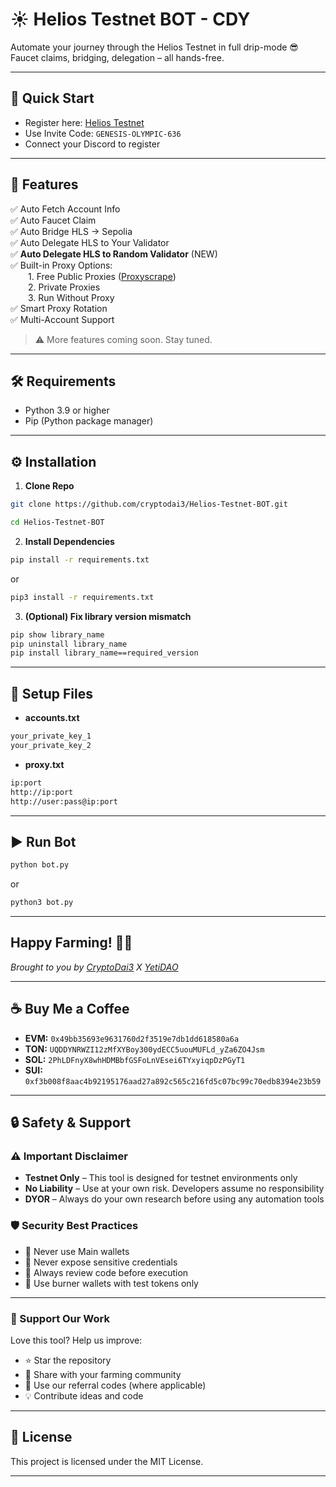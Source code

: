 # ☀️ Helios Testnet BOT - CDY

Automate your journey through the Helios Testnet in full drip-mode 😎  
Faucet claims, bridging, delegation – all hands-free.

---

## 🔗 Quick Start

- Register here: [Helios Testnet](https://testnet.helioschain.network/?code=GENESIS-OLYMPIC-636)
- Use Invite Code: `GENESIS-OLYMPIC-636`
- Connect your Discord to register

---

## 🚀 Features

✅ Auto Fetch Account Info  
✅ Auto Faucet Claim  
✅ Auto Bridge HLS → Sepolia  
✅ Auto Delegate HLS to Your Validator  
✅ **Auto Delegate HLS to Random Validator** (NEW)  
✅ Built-in Proxy Options:  
  1. Free Public Proxies ([Proxyscrape](https://proxyscrape.com/free-proxy-list))  
  2. Private Proxies  
  3. Run Without Proxy  
✅ Smart Proxy Rotation  
✅ Multi-Account Support  

> ⚠️ More features coming soon. Stay tuned.

---

## 🛠️ Requirements

- Python 3.9 or higher  
- Pip (Python package manager)

---

## ⚙️ Installation

1. **Clone Repo**
```bash
git clone https://github.com/cryptodai3/Helios-Testnet-BOT.git
````
```bash
cd Helios-Testnet-BOT
````

2. **Install Dependencies**

```bash
pip install -r requirements.txt
````
 or
```bash
pip3 install -r requirements.txt
```

3. **(Optional) Fix library version mismatch**

```bash
pip show library_name
pip uninstall library_name
pip install library_name==required_version
```

---

## 🧾 Setup Files

* **accounts.txt**

```bash
your_private_key_1
your_private_key_2
```

* **proxy.txt**

```bash
ip:port
http://ip:port
http://user:pass@ip:port
```

---

## ▶️ Run Bot

```bash
python bot.py
```
 or
```bash
python3 bot.py
```

---
## Happy Farming! 🚀🌾

*Brought to you by [CryptoDai3](https://t.me/cryptodai3) X [YetiDAO](https://t.me/YetiDAO)*

---

## ☕ Buy Me a Coffee

* **EVM:** `0x49bb35693e9631760d2f3519e7db1dd618580a6a`
* **TON:** `UQDDYNRWZI12zMfXYBoy300ydECC5uouMUFLd_yZa6ZO4Jsm`
* **SOL:** `2PhLDFnyX8whHDMBbfGSFoLnVEsei6TYxyiqpDzPGyT1`
* **SUI:** `0xf3b008f8aac4b92195176aad27a892c565c216fd5c07bc99c70edb8394e23b59`

---

## 🔒 Safety & Support

### ⚠️ Important Disclaimer

* **Testnet Only** – This tool is designed for testnet environments only
* **No Liability** – Use at your own risk. Developers assume no responsibility
* **DYOR** – Always do your own research before using any automation tools

### 🛡️ Security Best Practices

* 🔐 Never use Main wallets
* 🚫 Never expose sensitive credentials
* 📜 Always review code before execution
* 💸 Use burner wallets with test tokens only

---

### 🙌 Support Our Work

Love this tool? Help us improve:

* ⭐ Star the repository
* 🔗 Share with your farming community
* 💎 Use our referral codes (where applicable)
* 💡 Contribute ideas and code

---

## 📝 License

This project is licensed under the MIT License.

---
